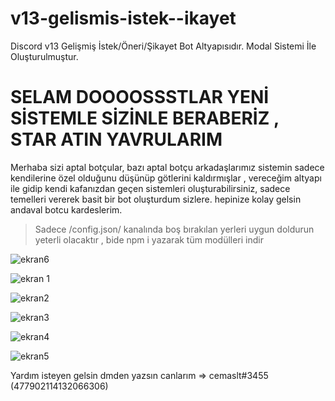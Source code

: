 # v13-gelismis-istek--ikayet
Discord v13 Gelişmiş İstek/Öneri/Şikayet Bot Altyapısıdır. Modal Sistemi İle Oluşturulmuştur.


# SELAM DOOOOSSSTLAR YENİ SİSTEMLE SİZİNLE BERABERİZ , STAR ATIN YAVRULARIM

Merhaba sizi aptal botçular, bazı aptal botçu arkadaşlarımız sistemin sadece kendilerine özel olduğunu düşünüp götlerini kaldırmışlar ,
vereceğim altyapı ile gidip kendi kafanızdan geçen sistemleri oluşturabilirsiniz, sadece temelleri vererek basit bir bot oluşturdum sizlere.
hepinize kolay gelsin andaval botcu kardeslerim.

> Sadece /config.json/ kanalında boş bırakılan yerleri uygun doldurun yeterli olacaktır , bide npm i yazarak tüm modülleri indir


![ekran6](https://user-images.githubusercontent.com/117478535/205148108-8b8e3473-8c50-4484-82dc-ebe9b7d99bc5.PNG)

![ekran 1](https://user-images.githubusercontent.com/117478535/205147996-2949738d-4432-4cfd-a6aa-f9b74271218b.PNG)

![ekran2](https://user-images.githubusercontent.com/117478535/205148021-494d12c6-f2a3-4dc3-a26d-d162dc7bac86.PNG)

![ekran3](https://user-images.githubusercontent.com/117478535/205148038-ad56e203-fe1b-4fc7-b107-39ff6aba6302.PNG)

![ekran4](https://user-images.githubusercontent.com/117478535/205148053-e4019e51-3c42-40f3-8ccb-b2ce00179c82.PNG)

![ekran5](https://user-images.githubusercontent.com/117478535/205148072-38937d74-2e22-43e1-9ab5-6e79f41bbc84.PNG)


Yardım isteyen gelsin dmden yazsın canlarım => cemaslt#3455 (477902114132066306)
